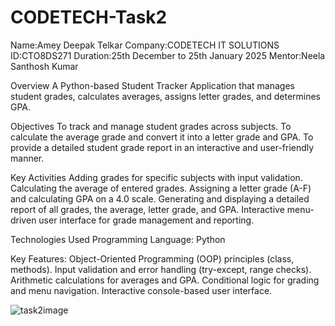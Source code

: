 # CODETECH-Task2

Name:Amey Deepak Telkar
Company:CODETECH IT SOLUTIONS
ID:CTO8DS271
Duration:25th December to 25th January 2025
Mentor:Neela Santhosh Kumar


Overview
A Python-based Student Tracker Application that manages student grades, calculates averages, assigns letter grades, and determines GPA.

Objectives
To track and manage student grades across subjects.
To calculate the average grade and convert it into a letter grade and GPA.
To provide a detailed student grade report in an interactive and user-friendly manner.


Key Activities
Adding grades for specific subjects with input validation.
Calculating the average of entered grades.
Assigning a letter grade (A-F) and calculating GPA on a 4.0 scale.
Generating and displaying a detailed report of all grades, the average, letter grade, and GPA.
Interactive menu-driven user interface for grade management and reporting.


Technologies Used
Programming Language: Python


Key Features:
Object-Oriented Programming (OOP) principles (class, methods).
Input validation and error handling (try-except, range checks).
Arithmetic calculations for averages and GPA.
Conditional logic for grading and menu navigation.
Interactive console-based user interface.



![task2image](https://github.com/user-attachments/assets/3a0776bb-4796-4b28-aa81-84e341401255)
